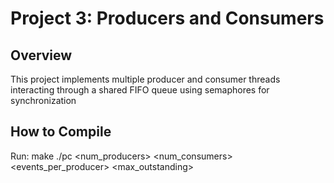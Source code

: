 # Project 3: Producers and Consumers

## Overview
This project implements multiple producer and consumer threads interacting through a shared FIFO queue using semaphores for synchronization

## How to Compile
Run:
make
./pc <num_producers> <num_consumers> <events_per_producer> <max_outstanding>